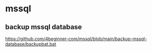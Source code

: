 # mssql

## backup mssql database
https://github.com/4beginner-com/mssql/blob/main/backup-mssql-database/backupbat.bat


